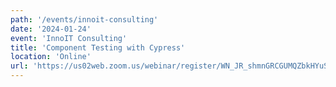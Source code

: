 ```yaml
---
path: '/events/innoit-consulting'
date: '2024-01-24'
event: 'InnoIT Consulting'
title: 'Component Testing with Cypress'
location: 'Online'
url: 'https://us02web.zoom.us/webinar/register/WN_JR_shmnGRCGUMQZbkHYuSQ#/registration'
---
```

